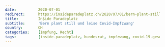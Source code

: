 ```yaml
---
date:          2020-07-01
redirect:      https://insideparadeplatz.ch/2020/07/01/bern-plant-still-und-leise-covid-impfzwang/
title:         In$ide Paradeplatz
subtitle:      'Bern plant still und leise Covid-Impfzwang'
country:       CH
categories:    [Impfung, Recht]
tags:          [inside-paradeplatz, bundesrat, impfzwang, covid-19-gesetz]
---
```

